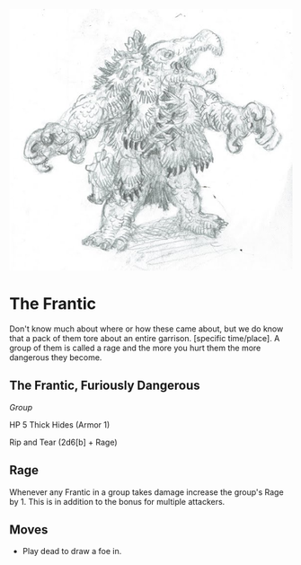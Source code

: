 ![The Frantic](/images/frantic.jpg?raw=true)

# The Frantic

Don't know much about where or how these came about, but we do know that a pack of them tore about an entire garrison. [specific time/place].
A group of them is called a rage and the more you hurt them the more dangerous they become.


## The Frantic, Furiously Dangerous

*Group*

HP 5
Thick Hides (Armor 1)

Rip and Tear (2d6[b] + Rage)

## Rage

Whenever any Frantic in a group takes damage increase the group's Rage by 1. This is in addition to the bonus for multiple attackers.

## Moves

- Play dead to draw a foe in.